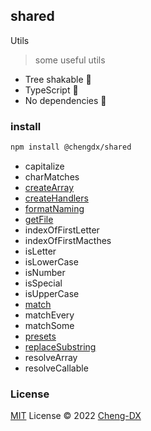 ## shared
Utils
> some useful utils
- Tree shakable 🌲
- TypeScript 🦕
- No dependencies 🚫

### install
```sh
npm install @chengdx/shared
```

<!-- FUNCTIONS START -->
- capitalize
- charMatches
- [createArray](src/create-array/index.md)
- [createHandlers](src/create-handlers/index.md)
- [formatNaming](src/format-naming/index.md)
- [getFile](src/get-file/index.md)
- indexOfFirstLetter
- indexOfFirstMacthes
- isLetter
- isLowerCase
- isNumber
- isSpecial
- isUpperCase
- [match](src/match/index.md)
- matchEvery
- matchSome
- [presets](src/presets/index.md)
- [replaceSubstring](src/replace-substring/index.md)
- resolveArray
- resolveCallable
<!-- FUNCTIONS END -->

### License
[MIT](../LICENSE) License © 2022 [Cheng-DX](https://github.com/Cheng-DX)
